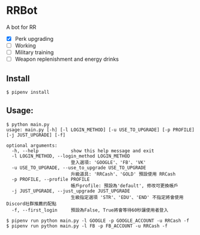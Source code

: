 # RRBot

A bot for RR

- [x] Perk upgrading
- [ ] Working
- [ ] Military training
- [ ] Weapon replenishment and energy drinks

## Install

```
$ pipenv install
```

## Usage:

```
$ python main.py
usage: main.py [-h] [-l LOGIN_METHOD] [-u USE_TO_UPGRADE] [-p PROFILE] [-j JUST_UPGRADE] [-f]

optional arguments:
  -h, --help            show this help message and exit
  -l LOGIN_METHOD, --login_method LOGIN_METHOD
                        登入選項: 'GOOGLE'、'FB'、'VK'
  -u USE_TO_UPGRADE, --use_to_upgrade USE_TO_UPGRADE
                        升級道具: 'RRCash'、'GOLD' 預設使用 RRCash
  -p PROFILE, --profile PROFILE
                        帳戶profile: 預設為'default', 修改可更換帳戶
  -j JUST_UPGRADE, --just_upgrade JUST_UPGRADE
                        生級指定選項 'STR'、'EDU'、'END' 不指定將會使用Discord社群推薦的配點
  -f, --first_login     預設為False, True將會等待60秒讓使用者登入
```

```
$ pipenv run python main.py -l GOOGLE -p GOOGLE_ACCOUNT -u RRCash -f
$ pipenv run python main.py -l FB -p FB_ACCOUNT -u RRCash -f
```
